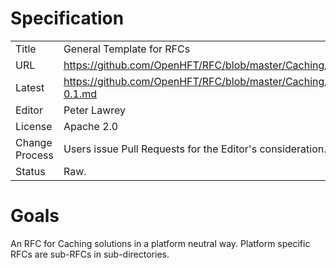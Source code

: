 # Specification

|         |                                                             |
|:------- | ----------------------------------------------------------- |
| Title   | General Template for RFCs                                   |
| URL     | https://github.com/OpenHFT/RFC/blob/master/Caching/         |
| Latest  | https://github.com/OpenHFT/RFC/blob/master/Caching/Caching-0.1.md |
| Editor  | Peter Lawrey                                                |
| License | Apache 2.0                                                  |
| Change Process | Users issue Pull Requests for the Editor's consideration. |
| Status  | Raw.                                                        |

# Goals
An RFC for Caching solutions in a platform neutral way.  Platform specific RFCs are sub-RFCs in sub-directories.
